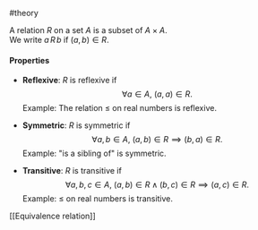 #theory 

A relation $R$ on a set $A$ is a subset of $A \times A$.  
We write $a \, R \, b$  if  $(a,b) \in R$.

#### Properties

- **Reflexive**: $R$ is reflexive if  
  $$
  \forall a \in A, \ (a,a) \in R.
  $$
  Example: The relation $\le$ on real numbers is reflexive.

- **Symmetric**: $R$ is symmetric if  
  $$
  \forall a,b \in A, \ (a,b) \in R \implies (b,a) \in R.
  $$
  Example: "is a sibling of" is symmetric.

- **Transitive**: $R$ is transitive if  
  $$
  \forall a,b,c \in A, \ (a,b) \in R \wedge (b,c) \in R \implies (a,c) \in R.
  $$
  Example: $\le$ on real numbers is transitive.

[[Equivalence relation]]
